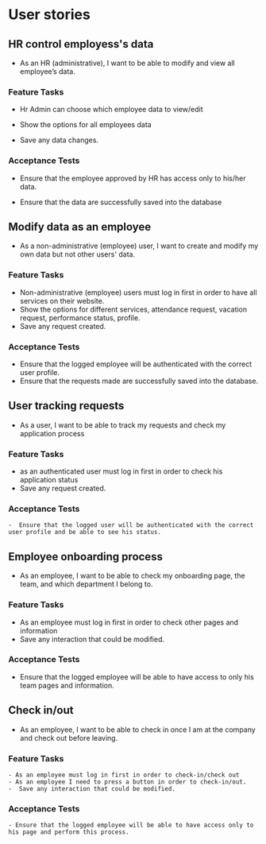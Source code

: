 # User stories

## HR control employess's data

- As an HR (administrative), I want to be able to modify and view all employee’s data.

### Feature Tasks

- Hr Admin can choose which employee data to view/edit

- Show the options for all employees data

- Save any data changes.

### Acceptance Tests

- Ensure that the employee approved by HR has access only to his/her data.

- Ensure that the data are successfully saved into the database

## Modify data as an employee

- As a non-administrative (employee) user, I want to create and modify my own data but not other users' data.

### Feature Tasks

- Non-administrative (employee) users must log in first in order to have all services on their website.
- Show the options for different services, attendance request, vacation request, performance status, profile.
- Save any request created.

### Acceptance Tests

- Ensure that the logged employee will be authenticated with the correct user profile.
- Ensure that the requests made are successfully saved into the database.

## User tracking requests

- As a user, I want to be able to track my requests and check my application process 

### Feature Tasks

- as an authenticated user must log in first in order to check his application status
- Save any request created.

### Acceptance Tests

    -  Ensure that the logged user will be authenticated with the correct user profile and be able to see his status.

## Employee onboarding process

- As an employee, I want to be able to check my onboarding page, the team, and which department I belong to.

### Feature Tasks

- As an employee must log in first in order to check other pages and information
- Save any interaction that could be modified. 

### Acceptance Tests

- Ensure that the logged employee will be able to have access to only his team pages and information.

## Check in/out

- As an employee, I want to be able to check in once I am at the company and check out before leaving.

### Feature Tasks

    - As an employee must log in first in order to check-in/check out
    - As an employee I need to press a button in order to check-in/out. 
    -  Save any interaction that could be modified. 

### Acceptance Tests

    - Ensure that the logged employee will be able to have access only to his page and perform this process.
